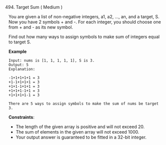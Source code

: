 494. Target Sum ( Medium )

You are given a list of non-negative integers, a1, a2, ..., an, and a target, S.
Now you have 2 symbols + and -. For each integer, you should choose one from +
and - as its new symbol.

Find out how many ways to assign symbols to make sum of integers equal to target S.

**Example**
```
Input: nums is [1, 1, 1, 1, 1], S is 3.     
Output: 5   
Explanation:    

-1+1+1+1+1 = 3  
+1-1+1+1+1 = 3  
+1+1-1+1+1 = 3  
+1+1+1-1+1 = 3  
+1+1+1+1-1 = 3  

There are 5 ways to assign symbols to make the sum of nums be target 3. 
```

**Constraints**:

- The length of the given array is positive and will not exceed 20.
- The sum of elements in the given array will not exceed 1000.
- Your output answer is guaranteed to be fitted in a 32-bit integer.

